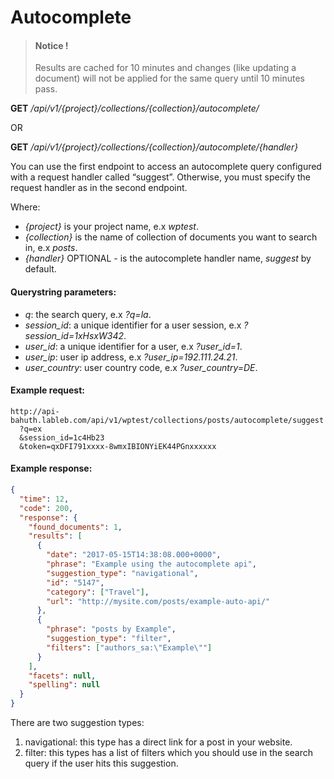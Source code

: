 # Autocomplete

> #### Notice !
> Results are cached for 10 minutes and changes (like updating a document) will not be applied for the same query until 10 minutes pass.

**GET** */api/v1/{project}/collections/{collection}/autocomplete/*

OR

**GET** */api/v1/{project}/collections/{collection}/autocomplete/{handler}*

You can use the first endpoint to access an autocomplete query configured with a request handler called “suggest”. Otherwise, you must specify the request handler as in the second endpoint.

Where:

- *{project}* is your project name, e.x *wptest*.
- *{collection}* is the name of collection of documents you want to search in, e.x *posts*.
- *{handler}* OPTIONAL - is the autocomplete handler name, *suggest* by default.

#### **Querystring parameters**:

- *q*: the search query, e.x *?q=la*.
- *session_id*: a unique identifier for a user session, e.x *?session_id=1xHsxW342*.
- *user_id*: a unique identifier for a user, e.x *?user_id=1*.
- *user_ip*: user ip address, e.x *?user_ip=192.111.24.21*.
- *user_country*: user country code, e.x *?user_country=DE*.

#### **Example request**:

```
http://api-bahuth.lableb.com/api/v1/wptest/collections/posts/autocomplete/suggest
  ?q=ex
  &session_id=1c4Hb23
  &token=qxDFI791xxxx-8wmxIBIONYiEK44PGnxxxxxx
```

#### **Example response**:

```json
{
  "time": 12,
  "code": 200,
  "response": {
    "found_documents": 1,
    "results": [
      {
        "date": "2017-05-15T14:38:08.000+0000",
        "phrase": "Example using the autocomplete api",
        "suggestion_type": "navigational",
        "id": "5147",
        "category": ["Travel"],
        "url": "http://mysite.com/posts/example-auto-api/"
      },
      {
        "phrase": "posts by Example",
        "suggestion_type": "filter",
        "filters": ["authors_sa:\"Example\""]
      }
    ],
    "facets": null,
    "spelling": null
  }
}
```


There are two suggestion types:

1. navigational: this type has a direct link for a post in your website.
2. filter: this types has a list of filters which you should use in the search query if the user hits this suggestion.
